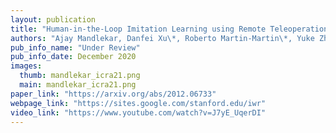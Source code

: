 ```yaml
---
layout: publication
title: "Human-in-the-Loop Imitation Learning using Remote Teleoperation"
authors: "Ajay Mandlekar, Danfei Xu\*, Roberto Martin-Martin\*, Yuke Zhu, Li Fei-Fei, Silvio Savarese"
pub_info_name: "Under Review"
pub_info_date: December 2020
images:
  thumb: mandlekar_icra21.png
  main: mandlekar_icra21.png
paper_link: "https://arxiv.org/abs/2012.06733"
webpage_link: "https://sites.google.com/stanford.edu/iwr"
video_link: "https://www.youtube.com/watch?v=J7yE_UqerDI"
---
```


